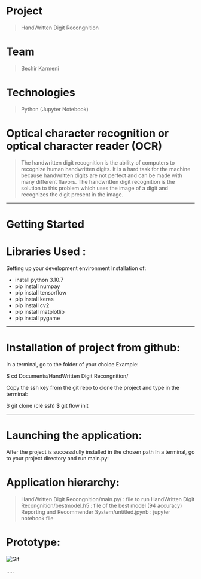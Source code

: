 # Project
> HandWritten Digit Recongnition

# Team
> Bechir Karmeni


# Technologies
> Python (Jupyter Notebook)

# Optical character recognition or optical character reader (OCR)
> The handwritten digit recognition is the ability of computers to recognize human handwritten digits. It is a hard task for the
machine because handwritten digits are not perfect and can be made with many different flavors. The handwritten digit
recognition is the solution to this problem which uses the image of a digit and recognizes the digit present in the image.



**********************************************************************************

# Getting Started

# Libraries Used :
Setting up your development environment
Installation of:
- install python 3.10.7
- pip install numpay
- pip install tensorflow
- pip install keras
- pip install cv2
- pip install matplotlib
- pip install pygame



**********************************************************************************
# Installation of project from github:

In a terminal, go to the folder of your choice Example:

$ cd Documents/HandWritten Digit Recongnition/

Copy the ssh key from the git repo to clone the project
and type in the terminal:

$ git clone (clé ssh)
$ git flow init 


**********************************************************************************

# Launching the application:
After the project is successfully installed in the chosen path
In a terminal, go to your project directory and run  main.py:




 
# Application hierarchy:

>HandWritten Digit Recongnition/main.py/ : file to run
>HandWritten Digit Recongnition/bestmodel.h5 : file of the best model (94 accuracy)
>Reporting and Recommender System/untitled.jpynb : jupyter notebook file


# Prototype:
![ Gif](https://www.canva.com/design/DAFN8LGkfq4/tGI9FtZgE8qc4c_f52mppg/watch?utm_content=DAFN8LGkfq4&utm_campaign=designshare&utm_medium=link&utm_source=publishsharelink)


.....
